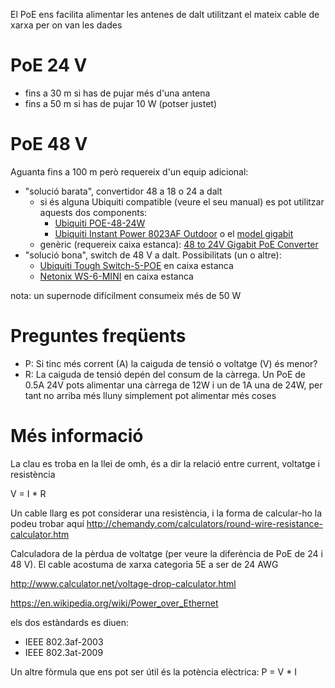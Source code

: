 El PoE ens facilita alimentar les antenes de dalt utilitzant el mateix cable de xarxa per on van les dades

# PoE 24 V

- fins a 30 m si has de pujar més d'una antena
- fins a 50 m si has de pujar 10 W (potser justet)

# PoE 48 V

Aguanta fins a 100 m però requereix d'un equip adicional:

- "solució barata", convertidor 48 a 18 o 24 a dalt
    - si és alguna Ubiquiti compatible (veure el seu manual) es pot utilitzar aquests dos components:
        - [Ubiquiti POE-48-24W](https://dl.ubnt.com/poe48_ds.pdf)
        - [Ubiquiti Instant Power 8023AF Outdoor](https://dl.ubnt.com/datasheets/instant/instant8023af.pdf) o el [model gigabit](https://dl.ubnt.com/datasheets/instant/Instant_802.3af_Gigabit_PoE_Converters_DS.pdf)
    - genèric (requereix caixa estanca): [48 to 24V Gigabit PoE Converter](https://mikrotik.com/product/rbgpoe_con_hp)
- "solució bona", switch de 48 V a dalt. Possibilitats (un o altre):
    - [Ubiquiti Tough Switch-5-POE](https://dl.ubnt.com/datasheets/toughswitch/TOUGHSwitch_PoE_DS.pdf) en caixa estanca
    - [Netonix WS-6-MINI](https://www.netonix.com/ws-6-mini.html) en caixa estanca

nota: un supernode difícilment consumeix més de 50 W

# Preguntes freqüents

- P: Si tinc més corrent (A) la caiguda de tensió o voltatge (V) és menor?
- R: La caiguda de tensió depén del consum de la càrrega. Un PoE de 0.5A 24V pots alimentar una càrrega de 12W i un de 1A una de 24W, per tant no arriba més lluny simplement pot alimentar més coses

# Més informació

La clau es troba en la llei de omh, és a dir la relació entre current, voltatge i resistència

V = I * R

Un cable llarg es pot considerar una resistència, i la forma de calcular-ho la podeu trobar aquí http://chemandy.com/calculators/round-wire-resistance-calculator.htm 

Calculadora de la pèrdua de voltatge (per veure la diferència de PoE de 24 i 48 V). El cable acostuma de xarxa categoria 5E a ser de 24 AWG

http://www.calculator.net/voltage-drop-calculator.html

https://en.wikipedia.org/wiki/Power_over_Ethernet

els dos estàndards es diuen:

- IEEE 802.3af-2003
- IEEE 802.3at-2009

Un altre fòrmula que ens pot ser útil és la potència elèctrica: P = V * I
